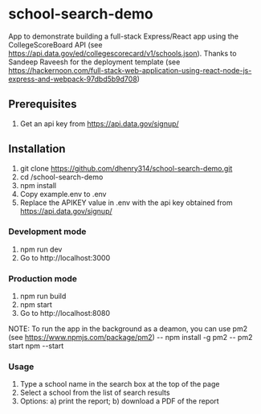 # school-search-demo 

App to demonstrate building a full-stack Express/React app using the CollegeScoreBoard API (see https://api.data.gov/ed/collegescorecard/v1/schools.json).  Thanks to Sandeep Raveesh for the deployment template (see https://hackernoon.com/full-stack-web-application-using-react-node-js-express-and-webpack-97dbd5b9d708)

## Prerequisites

1. Get an api key from https://api.data.gov/signup/

## Installation 

1. git clone https://github.com/dhenry314/school-search-demo.git
2. cd /school-search-demo
3. npm install
4. Copy example.env to .env
5. Replace the APIKEY value in .env with the api key obtained from https://api.data.gov/signup/

### Development mode

1. npm run dev
2. Go to http://localhost:3000

### Production mode

1. npm run build
2. npm start
3. Go to http://localhost:8080

NOTE: To run the app in the background as a deamon, you can use pm2 (see https://www.npmjs.com/package/pm2)
-- npm install -g pm2
-- pm2 start npm --start

### Usage

1. Type a school name in the search box at the top of the page
2. Select a school from the list of search results
3. Options: a) print the report;  b) download a PDF of the report



